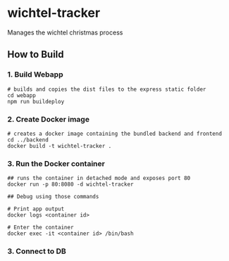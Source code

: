 # wichtel-tracker
Manages the wichtel christmas process

## How to Build

### 1. Build Webapp
```
# builds and copies the dist files to the express static folder
cd webapp
npm run buildeploy
```

### 2. Create Docker image
```
# creates a docker image containing the bundled backend and frontend
cd ../backend
docker build -t wichtel-tracker .
```

### 3. Run the Docker container
```
## runs the container in detached mode and exposes port 80
docker run -p 80:8080 -d wichtel-tracker

## Debug using those commands

# Print app output
docker logs <container id>

# Enter the container
docker exec -it <container id> /bin/bash
```

### 3. Connect to DB

